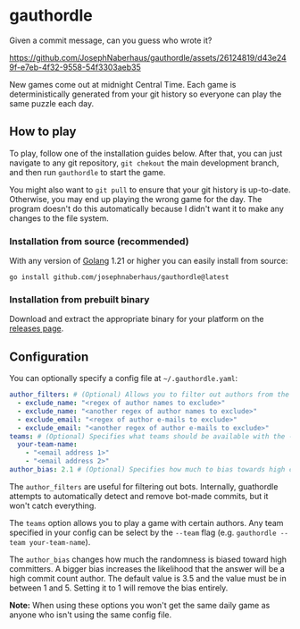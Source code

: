 # gauthordle
Given a commit message, can you guess who wrote it?

https://github.com/JosephNaberhaus/gauthordle/assets/26124819/d43e249f-e7eb-4f32-9558-54f3303aeb35

New games come out at midnight Central Time. Each game is deterministically generated from your git history so everyone can play the same puzzle each day.

## How to play
To play, follow one of the installation guides below. After that, you can just navigate to any git repository, `git chekout` the main development branch, and then run `gauthordle` to start the game.

You might also want to `git pull` to ensure that your git history is up-to-date. Otherwise, you may end up playing the wrong game for the day. The program doesn't do this automatically because I didn't want it to make any changes to the file system.

### Installation from source (recommended)
With any version of [Golang](https://go.dev/) 1.21 or higher you can easily install from source:

```shell
go install github.com/josephnaberhaus/gauthordle@latest
```

### Installation from prebuilt binary
Download and extract the appropriate binary for your platform on the [releases page](https://github.com/JosephNaberhaus/gauthordle/releases).

## Configuration
You can optionally specify a config file at `~/.gauthordle.yaml`:

```yaml
author_filters: # (Optional) Allows you to filter out authors from the game.
  - exclude_name: "<regex of author names to exclude>"
  - exclude_name: "<another regex of author names to exclude>"
  - exclude_email: "<regex of author e-mails to exclude>"
  - exclude_email: "<another regex of author e-mails to exclude>"
teams: # (Optional) Specifies what teams should be available with the --team flag.
  your-team-name:
    - "<email address 1>"
    - "<email address 2>"
author_bias: 2.1 # (Optional) Specifies how much to bias towards high commit count authors.

```

The `author_filters` are useful for filtering out bots. Internally, guathordle attempts to automatically detect and remove bot-made commits, but it won't catch everything.

The `teams` option allows you to play a game with certain authors. Any team specified in your config can be select by the `--team` flag (e.g. `gauthordle --team your-team-name`).

The `author_bias` changes how much the randomness is biased toward high committers. A bigger bias increases the likelihood that the answer will be a high commit count author. The default value is 3.5 and the value must be in between 1 and 5. Setting it to 1 will remove the bias entirely.

**Note:** When using these options you won't get the same daily game as anyone who isn't using the same config file.